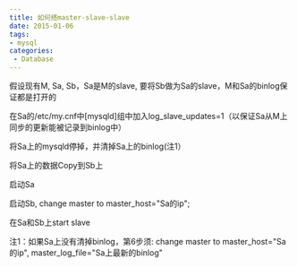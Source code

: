 ```yaml
---
title: 如何搭master-slave-slave
date: 2015-01-06
tags:
- mysql
categories:
 - Database
---
```





假设现有M, Sa, Sb，Sa是M的slave, 要将Sb做为Sa的slave，M和Sa的binlog保证都是打开的

在Sa的/etc/my.cnf中[mysqld]组中加入log_slave_updates=1（以保证Sa从M上同步的更新能被记录到binlog中）

将Sa上的mysqld停掉，并清掉Sa上的binlog(注1）

将Sa上的数据Copy到Sb上

启动Sa

启动Sb, change master to master_host="Sa的ip";

在Sa和Sb上start slave

注1：如果Sa上没有清掉binlog，第6步须: change master to master_host="Sa的ip", master_log_file="Sa上最新的binlog"